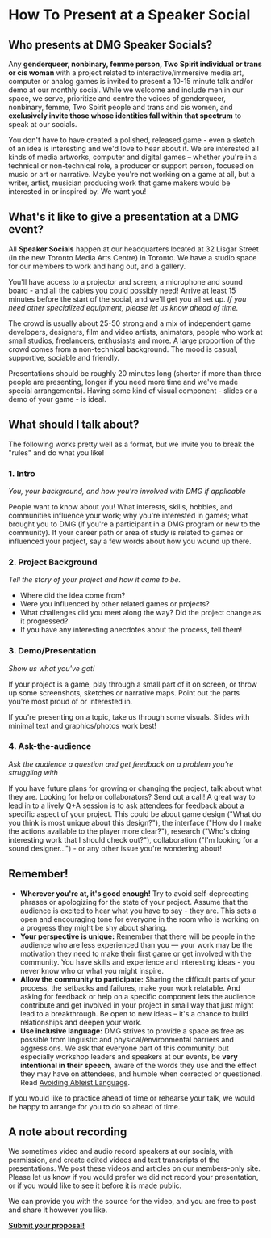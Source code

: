# How To Present at a Speaker Social

## Who presents at DMG Speaker Socials?

Any **genderqueer, nonbinary, femme person, Two Spirit individual or trans or cis woman** with a project related to interactive/immersive media art, computer or analog games is invited to present a 10-15 minute talk and/or demo at our monthly social. While we welcome and include men in our space, we serve, prioritize and centre the voices of genderqueer, nonbinary, femme, Two Spirit people and trans and cis women, and **exclusively invite those whose identities fall within that spectrum** to speak at our socials.

You don't have to have created a polished, released game - even a sketch of an idea is interesting and we'd love to hear about it. We are interested all kinds of media artworks, computer and digital games – whether you're in a technical or non-technical role, a producer or support person, focused on music or art or narrative. Maybe you're not working on a game at all, but a writer, artist, musician producing work that game makers would be interested in or inspired by. We want you!

## What's it like to give a presentation at a DMG event?

All **Speaker Socials** happen at our headquarters located at 32 Lisgar Street \(in the new Toronto Media Arts Centre\) in Toronto. We have a studio space for our members to work and hang out, and a gallery.

You'll have access to a projector and screen, a microphone and sound board - and all the cables you could possibly need! Arrive at least 15 minutes before the start of the social, and we'll get you all set up. _If you need other specialized equipment, please let us know ahead of time._

The crowd is usually about 25-50 strong and a mix of independent game developers, designers, film and video artists, animators, people who work at small studios, freelancers, enthusiasts and more. A large proportion of the crowd comes from a non-technical background. The mood is casual, supportive, sociable and friendly.

Presentations should be roughly 20 minutes long \(shorter if more than three people are presenting, longer if you need more time and we've made special arrangements\). Having some kind of visual component - slides or a demo of your game - is ideal.

## What should I talk about?

The following works pretty well as a format, but we invite you to break the "rules" and do what you like!

### 1. Intro

_You, your background, and how you're involved with DMG if applicable_

People want to know about you! What interests, skills, hobbies, and communities influence your work; why you're interested in games; what brought you to DMG \(if you're a participant in a DMG program or new to the community\). If your career path or area of study is related to games or influenced your project, say a few words about how you wound up there.

### 2. Project Background

_Tell the story of your project and how it came to be._

* Where did the idea come from? 
* Were you influenced by other related games or projects? 
* What challenges did you meet along the way? Did the project change as it progressed? 
* If you have any interesting anecdotes about the process, tell them!

### 3. Demo/Presentation

_Show us what you've got!_

If your project is a game, play through a small part of it on screen, or throw up some screenshots, sketches or narrative maps. Point out the parts you're most proud of or interested in.

If you're presenting on a topic, take us through some visuals. Slides with minimal text and graphics/photos work best!

### 4. Ask-the-audience

_Ask the audience a question and get feedback on a problem you're struggling with_

If you have future plans for growing or changing the project, talk about what they are. Looking for help or collaborators? Send out a call! A great way to lead in to a lively Q+A session is to ask attendees for feedback about a specific aspect of your project. This could be about game design \("What do you think is most unique about this design?"\), the interface \("How do I make the actions available to the player more clear?"\), research \("Who's doing interesting work that I should check out?"\), collaboration \("I'm looking for a sound designer…"\) - or any other issue you're wondering about!

## Remember!

* **Wherever you're at, it's good enough!** Try to avoid self-deprecating phrases or apologizing for the state of your project. Assume that the audience is excited to hear what you have to say - they are. This sets a open and encouraging tone for everyone in the room who is working on a progress they might be shy about sharing.
* **Your perspective is unique:** Remember that there will be people in the audience who are less experienced than you — your work may be the motivation they need to make their first game or get involved with the community. You have skills and experience and interesting ideas - you never know who or what you might inspire.
* **Allow the community to participate:** Sharing the difficult parts of your process, the setbacks and failures, make your work relatable. And asking for feedback or help on a specific component lets the audience contribute and get involved in your project in small way that just might lead to a breakthrough. Be open to new ideas – it's a chance to build relationships and deepen your work.
* **Use inclusive language:** DMG strives to provide a space as free as possible from linguistic and physical/environmental barriers and aggressions. We ask that everyone part of this community, but especially workshop leaders and speakers at our events, be **very intentional in their speech**, aware of the words they use and the effect they may have on attendees, and humble when corrected or questioned. Read [Avoiding Ableist Language](avoiding-ableist-language.md).

If you would like to practice ahead of time or rehearse your talk, we would be happy to arrange for you to do so ahead of time.

## A note about recording

We sometimes video and audio record speakers at our socials, with permission, and create edited videos and text transcripts of the presentations. We post these videos and articles on our members-only site. Please let us know if you would prefer we did not record your presentation, or if you would like to see it before it is made public.

We can provide you with the source for the video, and you are free to post and share it however you like.

[**Submit your proposal!**](https://dmg.to/applications/speaker-social)

